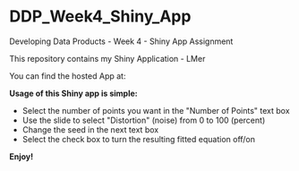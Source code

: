 # DDP_Week4_Shiny_App
Developing Data Products - Week 4 - Shiny App Assignment

This repository contains my Shiny Application - LMer

You can find the hosted App at:  

**Usage of this Shiny app is simple:**
- Select the number of points you want in the "Number of Points" text box
- Use the slide to select "Distortion" (noise) from 0 to 100 (percent)
- Change the seed in the next text box
- Select the check box to turn the resulting fitted equation off/on

**Enjoy!**
